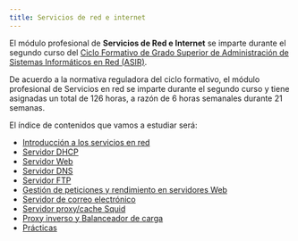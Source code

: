 ```yaml
---
title: Servicios de red e internet
---
```


El módulo profesional de **Servicios de Red e Internet** se imparte durante el segundo curso del [Ciclo Formativo de Grado Superior de Administración de Sistemas Informáticos en Red (ASIR)](http://www.aapri.es/curriculo/fp/asir).

De acuerdo a la normativa reguladora del ciclo formativo, el módulo profesional de Servicios en red se imparte durante el segundo curso y tiene asignadas un total de 126 horas, a razón de 6 horas semanales durante 21 semanas.

El índice de contenidos que vamos a estudiar será:

* [Introducción a los servicios en red](/introduccion)
* [Servidor DHCP](dhcp)
* [Servidor Web](web)
* [Servidor DNS](dns)
* [Servidor FTP](ftp)
* [Gestión de peticiones y rendimiento en servidores Web](rendimiento/index)
* [Servidor de correo electrónico](correo/index)
* [Servidor proxy/cache Squid](proxy/index)
* [Proxy inverso y Balanceador de carga](loadbalancer/index)
* [Prácticas](practicas/index)


   
   
   
   
   
   
   
   
   
   


